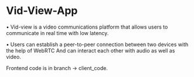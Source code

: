 # Vid-View-App

• Vid-view is a video communications platform that allows users to communicate in real time with low latency.

• Users can establish a peer-to-peer connection between two devices with the help of WebRTC And can interact
each other with audio as well as video.


Frontend code is in branch -> client_code.
